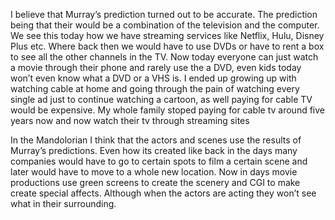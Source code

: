 I believe that Murray’s prediction turned out to be accurate. The prediction being that their would be a combination of the television and the computer. We see this today how we have streaming services like Netflix, Hulu, Disney Plus etc. Where back then we would have to use DVDs or have to rent a box to see all the other channels in the TV. Now today everyone can just watch a movie through their phone and rarely use the a DVD, even kids today won’t even know what a DVD or a VHS is. I ended up growing up with watching cable at home and going through the pain of watching every single ad just to continue watching a cartoon, as well paying for cable TV would be expensive. My whole family stoped paying for cable tv around five years now and now watch their tv through streaming sites 

In the Mandolorian I think that the actors and scenes use the results of Murray’s predictions. Even how its created like back in the days many companies would have to go to certain spots to film a certain scene and later would have to move to a whole new location. Now in days movie productions use green screens to create the scenery and CGI to make create special affects. Although when the actors are acting they won’t see what in their surrounding. 

